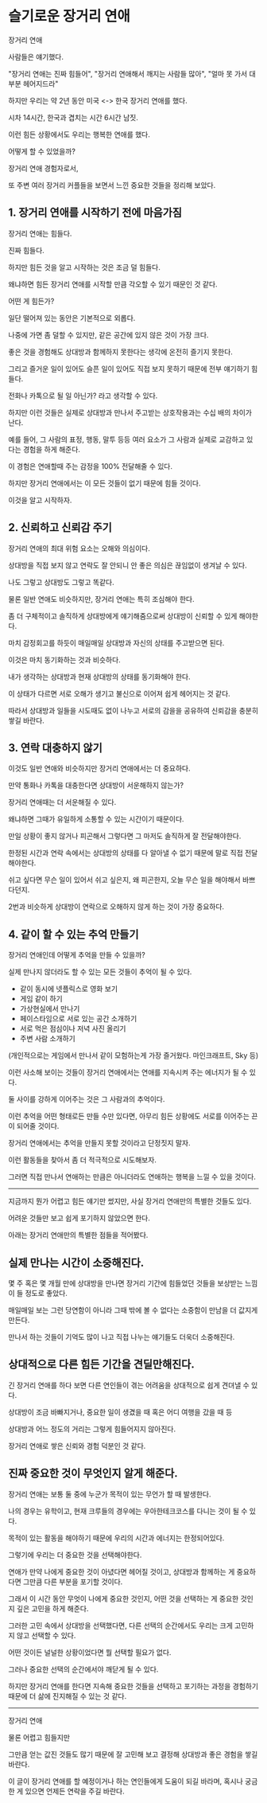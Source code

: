 # 슬기로운 장거리 연애

장거리 연애

사람들은 얘기했다.

"장거리 연애는 진짜 힘들어", "장거리 연애해서 깨지는 사람들 많아", "얼마 못 가서 대부분 헤어지드라"

하지만 우리는 약 2년 동안 미국 <-> 한국 장거리 연애를 했다.

시차 14시간, 한국과 겹치는 시간 6시간 남짓.

이런 힘든 상황에서도 우리는 행복한 연애를 했다.

어떻게 할 수 있었을까?

장거리 연애 경험자로서,

또 주변 여러 장거리 커플들을 보면서 느낀 중요한 것들을 정리해 보았다.

## 1. 장거리 연애를 시작하기 전에 마음가짐


장거리 연애는 힘들다.

진짜 힘들다.

하지만 힘든 것을 알고 시작하는 것은 조금 덜 힘들다.

왜냐하면 힘든 장거리 연애를 시작할 만큼 각오할 수 있기 때문인 것 같다.

어떤 게 힘든가?

일단 떨어져 있는 동안은 기본적으로 외롭다.

나중에 가면 좀 덜할 수 있지만, 같은 공간에 있지 않은 것이 가장 크다.

좋은 것을 경험해도 상대방과 함께하지 못한다는 생각에 온전히 즐기지 못한다.

그리고 즐거운 일이 있어도 슬픈 일이 있어도 직접 보지 못하기 때문에 전부 얘기하기 힘들다.

전화나 카톡으로 될 일 아닌가? 라고 생각할 수 있다.

하지만 이런 것들은 실제로 상대방과 만나서 주고받는 상호작용과는 수십 배의 차이가 난다.

예를 들어, 그 사람의 표정, 행동, 말투 등등 여러 요소가 그 사람과 실제로 교감하고 있다는 경험을 하게 해준다.

이 경험은 연애할때 주는 감정을 100% 전달해줄 수 있다.

하지만 장거리 연애에서는 이 모든 것들이 없기 때문에 힘들 것이다.

이것을 알고 시작하자.

## 2. 신뢰하고 신뢰감 주기


장거리 연애의 최대 위험 요소는 오해와 의심이다.

상대방을 직접 보지 않고 연락도 잘 안되니 안 좋은 의심은 끊임없이 생겨날 수 있다.

나도 그렇고 상대방도 그렇고 똑같다.

물론 일반 연애도 비슷하지만, 장거리 연애는 특히 조심해야 한다.

좀 더 구체적이고 솔직하게 상대방에게 얘기해줌으로써 상대방이 신뢰할 수 있게 해야한다.

마치 감정회고를 하듯이 매일매일 상대방과 자신의 상태를 주고받으면 된다.

이것은 마치 동기화하는 것과 비슷하다.

내가 생각하는 상대방과 현재 상대방의 상태를 동기화해야 한다.

이 상태가 다르면 서로 오해가 생기고 불신으로 이어져 쉽게 헤어지는 것 같다.

따라서 상대방과 일들을 시도때도 없이 나누고 서로의 감을을 공유하여 신뢰감을 충분히 쌓길 바란다.

## 3. 연락 대충하지 않기

이것도 일반 연애와 비슷하지만 장거리 연애에서는 더 중요하다.

만약 통화나 카톡을 대충한다면 상대방이 서운해하지 않는가?

장거리 연애때는 더 서운해질 수 있다.

왜냐하면 그때가 유일하게 소통할 수 있는 시간이기 때문이다.

만일 상황이 좋지 않거나 피곤해서 그렇다면 그 마저도 솔직하게 잘 전달해야한다.

한정된 시간과 연락 속에서는 상대방의 상태를 다 알아낼 수 없기 때문에 말로 직접 전달해야한다.

쉬고 싶다면 무슨 일이 있어서 쉬고 싶은지, 왜 피곤한지, 오늘 무슨 일을 해야해서 바쁘다던지.

2번과 비슷하게 상대방이 연락으로 오해하지 않게 하는 것이 가장 중요하다.

## 4. 같이 할 수 있는 추억 만들기


장거리 연애인데 어떻게 추억을 만들 수 있을까?

실제 만나지 않더라도 할 수 있는 모든 것들이 추억이 될 수 있다.

- 같이 동시에 넷플릭스로 영화 보기
- 게임 같이 하기
- 가상현실에서 만나기
- 페이스타임으로 서로 있는 공간 소개하기
- 서로 먹은 점심이나 저녁 사진 올리기
- 주변 사람 소개하기

(개인적으로는 게임에서 만나서 같이 모험하는게 가장 즐거웠다. 마인크래프트, Sky 등)

이런 사소해 보이는 것들이 장거리 연애에서는 연애를 지속시켜 주는 에너지가 될 수 있다.

둘 사이를 강하게 이어주는 것은 그 사람과의 추억이다.

이런 추억을 어떤 형태로든 만들 수만 있다면, 아무리 힘든 상황에도 서로를 이어주는 끈이 되어줄 것이다.

장거리 연애에서는 추억을 만들지 못할 것이라고 단정짓지 말자.

이런 활동들을 찾아서 좀 더 적극적으로 시도해보자.

그러면 직접 만나서 연애하는 만큼은 아니더라도 연애하는 행복을 느낄 수 있을 것이다.

----

지금까지 뭔가 어렵고 힘든 얘기만 썼지만, 사실 장거리 연애만의 특별한 것들도 있다.

어려운 것들만 보고 쉽게 포기하지 않았으면 한다.

아래는 장거리 연애만의 특별한 점들을 적어봤다.

## 실제 만나는 시간이 소중해진다.


몇 주 혹은 몇 개월 만에 상대방을 만나면 장거리 기간에 힘들었던 것들을 보상받는 느낌이 들 정도로 좋았다.

매일매일 보는 그런 당연함이 아니라 그때 밖에 볼 수 없다는 소중함이 만남을 더 값지게 만든다.

만나서 하는 것들이 기억도 많이 나고 직접 나누는 얘기들도 더욱더 소중해진다.

## 상대적으로 다른 힘든 기간을 견딜만해진다.


긴 장거리 연애를 하다 보면 다른 연인들이 겪는 어려움을 상대적으로 쉽게 견뎌낼 수 있다.

상대방이 조금 바빠지거나, 중요한 일이 생겼을 때 혹은 어디 여행을 갔을 때 등

상대방과 어느 정도의 거리는 그렇게 힘들어지지 않아진다.

장거리 연애로 쌓은 신뢰와 경험 덕분인 것 같다.

## 진짜 중요한 것이 무엇인지 알게 해준다.


장거리 연애는 보통 둘 중에 누군가 목적이 있는 무언가 할 때 발생한다.

나의 경우는 유학이고, 현재 크루들의 경우에는 우아한테크코스를 다니는 것이 될 수 있다.

목적이 있는 활동을 해야하기 때문에 우리의 시간과 에너지는 한정되어있다.

그렇기에 우리는 더 중요한 것을 선택해야한다.

연애가 만약 나에게 중요한 것이 아녔다면 헤어질 것이고, 상대방과 함께하는 게 중요하다면 그만큼 다른 부분을 포기할 것이다.

그래서 이 시간 동안 무엇이 나에게 중요한 것인지, 어떤 것을 선택하는 게 중요한 것인지 깊은 고민을 하게 해준다.

그러한 고민 속에서 상대방을 선택했다면, 다른 선택의 순간에서도 우리는 크게 고민하지 않고 선택할 수 있다.

어떤 것이든 널널한 상황이었다면 뭘 선택할 필요가 없다.

그러나 중요한 선택의 순간에서야 깨닫게 될 수 있다.

하지만 장거리 연애를 한다면 지속해 중요한 것들을 선택하고 포기하는 과정을 경험하기 때문에 더 삶에 진지해질 수 있는 것 같다.

----

장거리 연애

물론 어렵고 힘들지만

그만큼 얻는 값진 것들도 많기 때문에 잘 고민해 보고 결정해 상대방과 좋은 경험을 쌓길 바란다.

이 글이 장거리 연애를 할 예정이거나 하는 연인들에게 도움이 되길 바라며, 혹시나 궁금한 게 있으면 언제든 연락을 주길 바란다.
